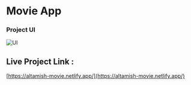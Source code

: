 # Movie App

### Project UI

![UI](https://res.cloudinary.com/dmf67qjzk/image/upload/v1677658525/FSJS2.0/assignments/react/movie_effqus.png)



## Live Project Link :  
[https://altamish-movie.netlify.app/](https://altamish-movie.netlify.app/)